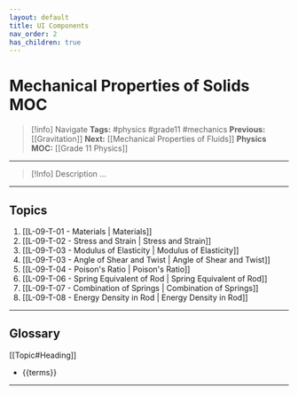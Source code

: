```yaml
---
layout: default
title: UI Components
nav_order: 2
has_children: true
---
```



# Mechanical Properties of Solids MOC

> [!info] Navigate
> **Tags:** #physics #grade11 #mechanics 
> **Previous:** [[Gravitation]]
> **Next:** [[Mechanical Properties of Fluids]]
> **Physics MOC:** [[Grade 11 Physics]]

---
> [!Info] Description
...

---
## Topics
1. [[L-09-T-01 - Materials | Materials]]
2. [[L-09-T-02 - Stress and Strain | Stress and Strain]]
3. [[L-09-T-03 - Modulus of Elasticity | Modulus of Elasticity]]
4. [[L-09-T-03 - Angle of Shear and Twist | Angle of Shear and Twist]]
5. [[L-09-T-04 - Poison's Ratio | Poison's Ratio]]
6. [[L-09-T-06 - Spring Equivalent of Rod | Spring Equivalent of Rod]]
7. [[L-09-T-07 - Combination of Springs | Combination of Springs]]
8. [[L-09-T-08 - Energy Density in Rod | Energy Density in Rod]]
---
## Glossary
[[Topic#Heading]]
- {{terms}}


---